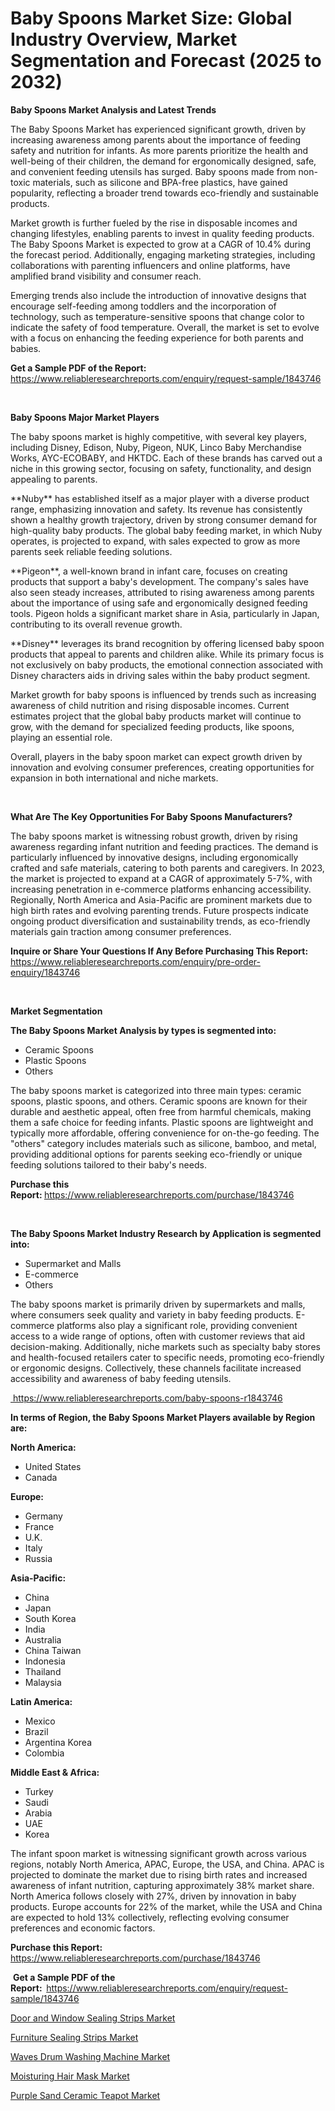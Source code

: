 <p><h1>Baby Spoons Market Size: Global Industry Overview, Market Segmentation and Forecast (2025 to 2032)</h1></p><p><strong>Baby Spoons Market Analysis and Latest Trends</strong></p>
<p><p>The Baby Spoons Market has experienced significant growth, driven by increasing awareness among parents about the importance of feeding safety and nutrition for infants. As more parents prioritize the health and well-being of their children, the demand for ergonomically designed, safe, and convenient feeding utensils has surged. Baby spoons made from non-toxic materials, such as silicone and BPA-free plastics, have gained popularity, reflecting a broader trend towards eco-friendly and sustainable products.</p><p>Market growth is further fueled by the rise in disposable incomes and changing lifestyles, enabling parents to invest in quality feeding products. The Baby Spoons Market is expected to grow at a CAGR of 10.4% during the forecast period. Additionally, engaging marketing strategies, including collaborations with parenting influencers and online platforms, have amplified brand visibility and consumer reach.</p><p>Emerging trends also include the introduction of innovative designs that encourage self-feeding among toddlers and the incorporation of technology, such as temperature-sensitive spoons that change color to indicate the safety of food temperature. Overall, the market is set to evolve with a focus on enhancing the feeding experience for both parents and babies.</p></p>
<p><strong>Get a Sample PDF of the Report:&nbsp;</strong> <a href="https://www.reliableresearchreports.com/enquiry/request-sample/1843746?utm_campaign=41&utm_medium=2&utm_source=Github&utm_content=ia&utm_term=10022025&utm_id=baby-spoons">https://www.reliableresearchreports.com/enquiry/request-sample/1843746</a></p>
<p>&nbsp;</p>
<p><strong>Baby Spoons Major Market Players</strong></p>
<p><p>The baby spoons market is highly competitive, with several key players, including Disney, Edison, Nuby, Pigeon, NUK, Linco Baby Merchandise Works, AYC-ECOBABY, and HKTDC. Each of these brands has carved out a niche in this growing sector, focusing on safety, functionality, and design appealing to parents.</p><p>**Nuby** has established itself as a major player with a diverse product range, emphasizing innovation and safety. Its revenue has consistently shown a healthy growth trajectory, driven by strong consumer demand for high-quality baby products. The global baby feeding market, in which Nuby operates, is projected to expand, with sales expected to grow as more parents seek reliable feeding solutions.</p><p>**Pigeon**, a well-known brand in infant care, focuses on creating products that support a baby's development. The company's sales have also seen steady increases, attributed to rising awareness among parents about the importance of using safe and ergonomically designed feeding tools. Pigeon holds a significant market share in Asia, particularly in Japan, contributing to its overall revenue growth.</p><p>**Disney** leverages its brand recognition by offering licensed baby spoon products that appeal to parents and children alike. While its primary focus is not exclusively on baby products, the emotional connection associated with Disney characters aids in driving sales within the baby product segment.</p><p>Market growth for baby spoons is influenced by trends such as increasing awareness of child nutrition and rising disposable incomes. Current estimates project that the global baby products market will continue to grow, with the demand for specialized feeding products, like spoons, playing an essential role. </p><p>Overall, players in the baby spoon market can expect growth driven by innovation and evolving consumer preferences, creating opportunities for expansion in both international and niche markets.</p></p>
<p>&nbsp;</p>
<p><strong>What Are The Key Opportunities For Baby Spoons Manufacturers?</strong></p>
<p><p>The baby spoons market is witnessing robust growth, driven by rising awareness regarding infant nutrition and feeding practices. The demand is particularly influenced by innovative designs, including ergonomically crafted and safe materials, catering to both parents and caregivers. In 2023, the market is projected to expand at a CAGR of approximately 5-7%, with increasing penetration in e-commerce platforms enhancing accessibility. Regionally, North America and Asia-Pacific are prominent markets due to high birth rates and evolving parenting trends. Future prospects indicate ongoing product diversification and sustainability trends, as eco-friendly materials gain traction among consumer preferences.</p></p>
<p><strong>Inquire or Share Your Questions If Any Before Purchasing This Report:</strong> <a href="https://www.reliableresearchreports.com/enquiry/pre-order-enquiry/1843746?utm_campaign=41&utm_medium=2&utm_source=Github&utm_content=ia&utm_term=10022025&utm_id=baby-spoons">https://www.reliableresearchreports.com/enquiry/pre-order-enquiry/1843746</a></p>
<p>&nbsp;</p>
<p><strong>Market Segmentation</strong></p>
<p><strong>The Baby Spoons Market Analysis by types is segmented into:</strong></p>
<p><ul><li>Ceramic Spoons</li><li>Plastic Spoons</li><li>Others</li></ul></p>
<p><p>The baby spoons market is categorized into three main types: ceramic spoons, plastic spoons, and others. Ceramic spoons are known for their durable and aesthetic appeal, often free from harmful chemicals, making them a safe choice for feeding infants. Plastic spoons are lightweight and typically more affordable, offering convenience for on-the-go feeding. The "others" category includes materials such as silicone, bamboo, and metal, providing additional options for parents seeking eco-friendly or unique feeding solutions tailored to their baby's needs.</p></p>
<p><strong>Purchase this Report:&nbsp;</strong><a href="https://www.reliableresearchreports.com/purchase/1843746?utm_campaign=41&utm_medium=2&utm_source=Github&utm_content=ia&utm_term=10022025&utm_id=baby-spoons">https://www.reliableresearchreports.com/purchase/1843746</a></p>
<p>&nbsp;</p>
<p><strong>The Baby Spoons Market Industry Research by Application is segmented into:</strong></p>
<p><ul><li>Supermarket and Malls</li><li>E-commerce</li><li>Others</li></ul></p>
<p><p>The baby spoons market is primarily driven by supermarkets and malls, where consumers seek quality and variety in baby feeding products. E-commerce platforms also play a significant role, providing convenient access to a wide range of options, often with customer reviews that aid decision-making. Additionally, niche markets such as specialty baby stores and health-focused retailers cater to specific needs, promoting eco-friendly or ergonomic designs. Collectively, these channels facilitate increased accessibility and awareness of baby feeding utensils.</p></p>
<p><a href="https://www.reliableresearchreports.com/baby-spoons-r1843746?utm_campaign=41&utm_medium=2&utm_source=Github&utm_content=ia&utm_term=10022025&utm_id=baby-spoons">&nbsp;https://www.reliableresearchreports.com/baby-spoons-r1843746</a></p>
<p><strong>In terms of Region, the Baby Spoons Market Players available by Region are:</strong></p>
<p>
    <p> <strong> North America: </strong>
        <ul>
            <li>United States</li>
            <li>Canada</li>
        </ul>
        </p> 
    <p> <strong> Europe: </strong>
        <ul>
            <li>Germany</li>
            <li>France</li>
            <li>U.K.</li>
            <li>Italy</li>
            <li>Russia</li>
        </ul>
        </p> 
    <p> <strong> Asia-Pacific: </strong>
        <ul>
            <li>China</li>
            <li>Japan</li>
            <li>South Korea</li>
            <li>India</li>
            <li>Australia</li>
            <li>China Taiwan</li>
            <li>Indonesia</li>
            <li>Thailand</li>
            <li>Malaysia</li>
        </ul>
        </p> 
    <p> <strong> Latin America: </strong>
        <ul>
            <li>Mexico</li>
            <li>Brazil</li>
            <li>Argentina Korea</li>
            <li>Colombia</li>
        </ul>
        </p> 
    <p> <strong> Middle East & Africa: </strong>
        <ul>
            <li>Turkey</li>
            <li>Saudi</li>
            <li>Arabia</li>
            <li>UAE</li>
            <li>Korea</li>
        </ul>
    </p>
    </p>
<p><p>The infant spoon market is witnessing significant growth across various regions, notably North America, APAC, Europe, the USA, and China. APAC is projected to dominate the market due to rising birth rates and increased awareness of infant nutrition, capturing approximately 38% market share. North America follows closely with 27%, driven by innovation in baby products. Europe accounts for 22% of the market, while the USA and China are expected to hold 13% collectively, reflecting evolving consumer preferences and economic factors.</p></p>
<p><strong>Purchase this Report: </strong><a href="https://www.reliableresearchreports.com/purchase/1843746?utm_campaign=41&utm_medium=2&utm_source=Github&utm_content=ia&utm_term=10022025&utm_id=baby-spoons">https://www.reliableresearchreports.com/purchase/1843746</a></p>
<p>&nbsp;<strong>Get a Sample PDF of the Report:&nbsp;&nbsp;</strong><a href="https://www.reliableresearchreports.com/enquiry/request-sample/1843746?utm_campaign=41&utm_medium=2&utm_source=Github&utm_content=ia&utm_term=10022025&utm_id=baby-spoons">https://www.reliableresearchreports.com/enquiry/request-sample/1843746</a></p>
<p><strong></strong></p>
<p><p><a href="https://github.com/lefiobakali/Market-Research-Report-List-1/blob/main/door-and-window-sealing-strips-market.md?utm_campaign=41&utm_medium=2&utm_source=Github&utm_content=ia&utm_term=10022025&utm_id=baby-spoons">Door and Window Sealing Strips Market</a></p><p><a href="https://github.com/stickkinkel/Market-Research-Report-List-1/blob/main/furniture-sealing-strips-market.md?utm_campaign=41&utm_medium=2&utm_source=Github&utm_content=ia&utm_term=10022025&utm_id=baby-spoons">Furniture Sealing Strips Market</a></p><p><a href="https://github.com/xalatieusope/Market-Research-Report-List-1/blob/main/waves-drum-washing-machine-market.md?utm_campaign=41&utm_medium=2&utm_source=Github&utm_content=ia&utm_term=10022025&utm_id=baby-spoons">Waves Drum Washing Machine Market</a></p><p><a href="https://github.com/mqhayigurbaj/Market-Research-Report-List-1/blob/main/moisturing-hair-mask-market.md?utm_campaign=41&utm_medium=2&utm_source=Github&utm_content=ia&utm_term=10022025&utm_id=baby-spoons">Moisturing Hair Mask Market</a></p><p><a href="https://github.com/kaloyhboosh/Market-Research-Report-List-1/blob/main/purple-sand-ceramic-teapot-market.md?utm_campaign=41&utm_medium=2&utm_source=Github&utm_content=ia&utm_term=10022025&utm_id=baby-spoons">Purple Sand Ceramic Teapot Market</a></p></p>